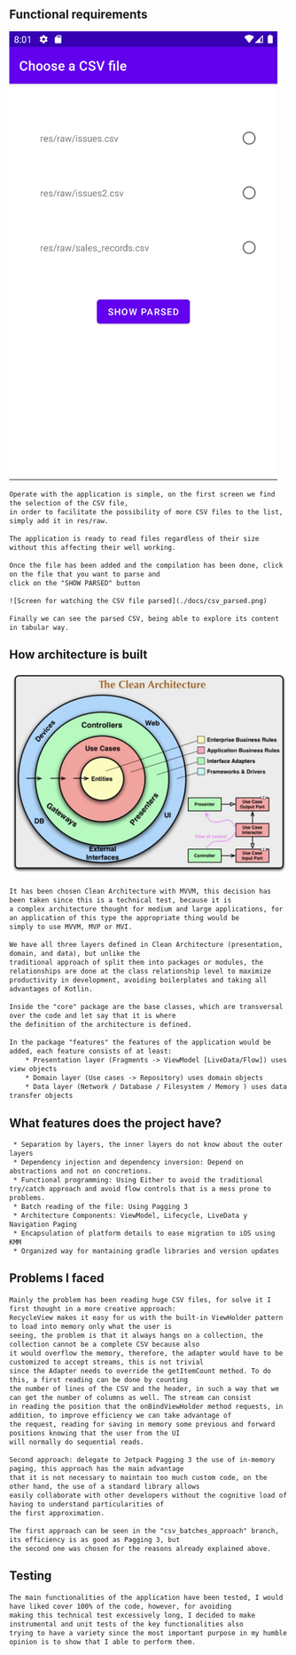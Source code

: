 ## Functional requirements

![Screen for choosing the CSV resource](./docs/csv_chooser.png)

    Operate with the application is simple, on the first screen we find the selection of the CSV file,
    in order to facilitate the possibility of more CSV files to the list, simply add it in res/raw.
    
    The application is ready to read files regardless of their size without this affecting their well working.

    Once the file has been added and the compilation has been done, click on the file that you want to parse and
    click on the "SHOW PARSED" button

    ![Screen for watching the CSV file parsed](./docs/csv_parsed.png)

    Finally we can see the parsed CSV, being able to explore its content in tabular way.

## How architecture is built

![Clean Architecture](./docs/clean_architecture_onion.png)

    It has been chosen Clean Architecture with MVVM, this decision has been taken since this is a technical test, because it is
    a complex architecture thought for medium and large applications, for an application of this type the appropriate thing would be
    simply to use MVVM, MVP or MVI.

    We have all three layers defined in Clean Architecture (presentation, domain, and data), but unlike the
    traditional approach of split them into packages or modules, the relationships are done at the class relationship level to maximize
    productivity in development, avoiding boilerplates and taking all advantages of Kotlin.

    Inside the "core" package are the base classes, which are transversal over the code and let say that it is where 
    the definition of the architecture is defined.

    In the package "features" the features of the application would be added, each feature consists of at least:
        * Presentation layer (Fragments -> ViewModel [LiveData/Flow]) uses view objects
        * Domain layer (Use cases -> Repository) uses domain objects
        * Data layer (Network / Database / Filesystem / Memory ) uses data transfer objects


## What features does the project have?

     * Separation by layers, the inner layers do not know about the outer layers
     * Dependency injection and dependency inversion: Depend on abstractions and not on concretions.
     * Functional programming: Using Either to avoid the traditional try/catch approach and avoid flow controls that is a mess prone to problems.
     * Batch reading of the file: Using Pagging 3
     * Architecture Components: ViewModel, Lifecycle, LiveData y Navigation Paging
     * Encapsulation of platform details to ease migration to iOS using KMM
     * Organized way for mantaining gradle libraries and version updates

## Problems I faced

    Mainly the problem has been reading huge CSV files, for solve it I first thought in a more creative approach:
    RecycleView makes it easy for us with the built-in ViewHolder pattern to load into memory only what the user is
    seeing, the problem is that it always hangs on a collection, the collection cannot be a complete CSV because also
    it would overflow the memory, therefore, the adapter would have to be customized to accept streams, this is not trivial
    since the Adapter needs to override the getItemCount method. To do this, a first reading can be done by counting
    the number of lines of the CSV and the header, in such a way that we can get the number of columns as well. The stream can consist
    in reading the position that the onBindViewHolder method requests, in addition, to improve efficiency we can take advantage of 
    the request, reading for saving in memory some previous and forward positions knowing that the user from the UI
    will normally do sequential reads.

    Second approach: delegate to Jetpack Pagging 3 the use of in-memory paging, this approach has the main advantage
    that it is not necessary to maintain too much custom code, on the other hand, the use of a standard library allows
    easily collaborate with other developers without the cognitive load of having to understand particularities of
    the first approximation.

    The first approach can be seen in the "csv_batches_approach" branch, its efficiency is as good as Pagging 3, but
    the second one was chosen for the reasons already explained above.

## Testing

    The main functionalities of the application have been tested, I would have liked cover 100% of the code, however, for avoiding
    making this technical test excessively long, I decided to make instrumental and unit tests of the key functionalities also 
    trying to have a variety since the most important purpose in my humble opinion is to show that I able to perform them.